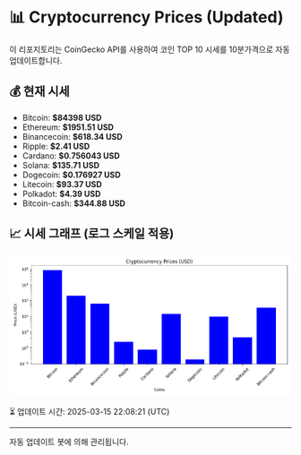 
# 📊 Cryptocurrency Prices (Updated)

이 리포지토리는 CoinGecko API를 사용하여 코인 TOP 10 시세를 10분가격으로 자동 업데이트합니다.

## 💰 현재 시세
- Bitcoin: **$84398 USD**
- Ethereum: **$1951.51 USD**
- Binancecoin: **$618.34 USD**
- Ripple: **$2.41 USD**
- Cardano: **$0.756043 USD**
- Solana: **$135.71 USD**
- Dogecoin: **$0.176927 USD**
- Litecoin: **$93.37 USD**
- Polkadot: **$4.39 USD**
- Bitcoin-cash: **$344.88 USD**

## 📈 시세 그래프 (로그 스케일 적용)
![Crypto Prices](crypto_prices.png)

⏳ 업데이트 시간: 2025-03-15 22:08:21 (UTC)

---
자동 업데이트 봇에 의해 관리됩니다.
